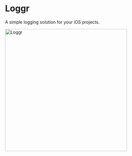 # Loggr

A simple logging solution for your iOS projects.

<img src=https://github.com/emmanuelkehinde/Loggr/raw/master/loggr.gif alt="Loggr" height=400/>
